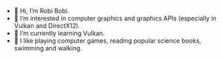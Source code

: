 - 👋 Hi, I’m Robi Bobi.
- 👀 I’m interested in computer graphics and graphics APIs (especially in Vulkan and DirectX12).
- 🌱 I’m currently learning Vulkan.
- 💞️ I like playing computer games, reading popular science books, swimming and walking.
